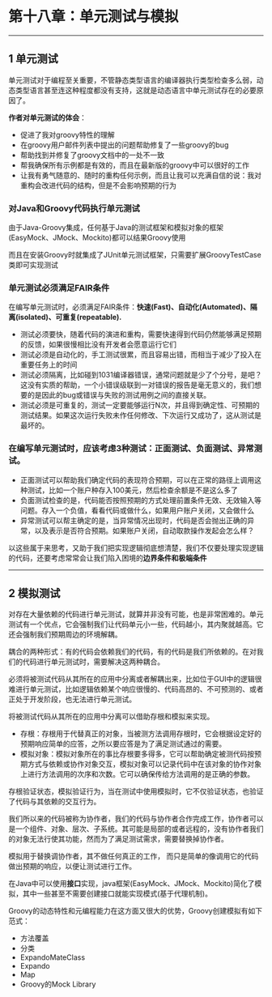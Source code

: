 # 第十八章：单元测试与模拟

---
## 1 单元测试

单元测试对于编程至关重要，不管静态类型语言的编译器执行类型检查多么弱，动态类型语言甚至连这种程度都没有支持，这就是动态语言中单元测试存在的必要原因了。

**作者对单元测试的体会**：

- 促进了我对groovy特性的理解
- 在groovy用户邮件列表中提出的问题帮助修复了一些groovy的bug
- 帮助找到并修复了groovy文档中的一处不一致
- 帮我确保所有示例都是有效的，而且在最新版的groovy中可以很好的工作
- 让我有勇气随意的、随时的重构任何示例，而且让我可以充满自信的说：我对重构会改进代码的结构，但是不会影响预期的行为


###   对Java和Groovy代码执行单元测试

由于Java-Groovy集成，任何基于Java的测试框架和模拟对象的框架(EasyMock、JMock、Mockito)都可以结果Groovy使用

而且在安装Groovy时就集成了JUnit单元测试框架，只需要扩展GroovyTestCase类即可实现测试



### 单元测试必须满足FAIR条件

在编写单元测试时，必须满足FAIR条件：**快速(Fast)、自动化(Automated)、隔离(isolated)、可重复(repeatable).**

- 测试必须要快，随着代码的演进和重构，需要快速得到代码仍然能够满足预期的反馈，如果很慢相比没有开发者会愿意运行它们
- 测试必须是自动化的，手工测试很累，而且容易出错，而相当于减少了投入在重要任务上的时间
- 测试必须隔离，比如碰到1031编译器错误，通常问题就是少了个分号，是吧？这没有实质的帮助，一个小错误级联到一对错误的报告是毫无意义的，我们想要的是因此的bug或错误与失败的测试用例之间的直接关联。
- 测试必须是可重复的，测试一定要能够运行N次，并且得到确定性、可预期的测试结果。如果这次运行失败未作任何修改、下次运行又成功了，这从测试是最坏的。

### 在编写单元测试时，应该考虑3种测试：正面测试、负面测试、异常测试。

- 正面测试可以帮助我们确定代码的表现符合预期，可以在正常的路径上调用这种测试，比如一个账户种存入100美元，然后检查余额是不是这么多了
- 负面测试检查的是，代码能否按照预期的方式处理前置条件无效、无效输入等问题。存入一个负值，看看代码或做什么，如果用户账户关闭，又会做什么
- 异常测试可以帮主确定的是，当异常情况出现时，代码是否会抛出正确的异常，以及表示是否符合预期。如果账户关闭，自动取款操作发起会怎么样？

以这些属于来思考，又助于我们把实现逻辑彻底想清楚，我们不仅要处理实现逻辑的代码，还要考虑常常会让我们陷入困境的**边界条件和极端条件**


---
## 2 模拟测试

对存在大量依赖的代码进行单元测试，就算并非没有可能，也是非常困难的。单元测试有一个优点，它会强制我们让代码单元小一些，代码越小，其内聚就越高。它还会强制我们预期周边的环境解耦。

耦合的两种形式：有的代码会依赖我们的代码，有的代码是我们所依赖的。在对我们的代码进行单元测试时，需要解决这两种耦合。

必须将被测试代码从其所在的应用中分离或者解耦出来，比如位于GUI中的逻辑很难进行单元测试，比如逻辑依赖某个响应很慢的、代码高昂的、不可预测的、或者正处于开发阶段，也无法进行单元测试。

将被测试代码从其所在的应用中分离可以借助存根和模拟来实现。

- 存根：存根用于代替真正的对象，当被测方法调用存根时，它会根据设定好的预期响应简单的应答，之所以要应答是为了满足测试通过的需要。
- 模拟对象：模拟对象所在的事比存根要多得多，它可以帮助确定被测代码按预期方式与依赖或协作对象交互，模拟对象可以记录代码中在该对象的协作对象上进行方法调用的次序和次数。它可以确保传给方法调用的是正确的参数。

存根验证状态，模拟验证行为，当在测试中使用模拟时，它不仅验证状态，也验证了代码与其依赖的交互行为。

我们所以来的代码被称为协作者，我们的代码与协作者合作完成工作，协作者可以是一个组件、对象、层次、子系统。其可能是局部的或者远程的，没有协作者我们的对象无法行使其功能，然而为了满足测试需求，需要替换掉协作者。

模拟用于替换调协作者，其不做任何真正的工作， 而只是简单的像调用它的代码做出预期的响应，以便让测试进行工作。

在Java中可以使用**接口**实现，java框架(EasyMock、JMock、Mockito)简化了模拟，其中一些甚至不需要创建接口就能实现模式(基于代理机制)。


Groovy的动态特性和元编程能力在这方面又很大的优势，Groovy创建模拟有如下范式：

- 方法覆盖
- 分类
 - ExpandoMateClass
 - Expando
 - Map
 - Groovy的Mock Library


